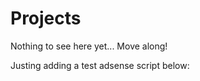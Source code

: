 # Projects


Nothing to see here yet... Move along!

Justing adding a test adsense script below:
<!--adsense-->

